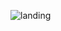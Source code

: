 ![landing](https://user-images.githubusercontent.com/96321026/208532166-95aeed3c-825f-46fb-8a56-d136d078cb5e.png)
